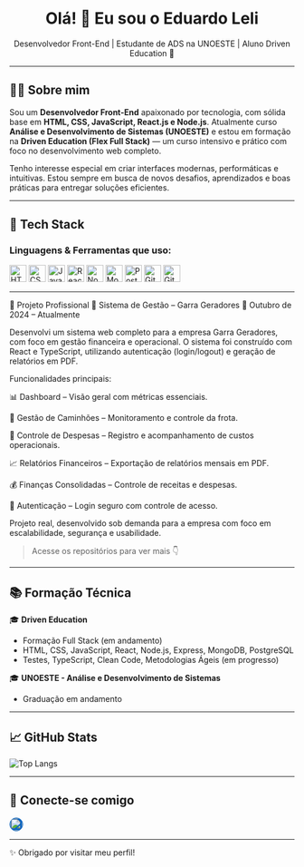 <h1 align="center">Olá! 👋 Eu sou o Eduardo Leli</h1>
<p align="center">
  Desenvolvedor Front-End | Estudante de ADS na UNOESTE | Aluno Driven Education 🚀
</p>

---

## 👨‍💻 Sobre mim

Sou um **Desenvolvedor Front-End** apaixonado por tecnologia, com sólida base em **HTML, CSS, JavaScript, React.js e Node.js**. Atualmente curso **Análise e Desenvolvimento de Sistemas (UNOESTE)** e estou em formação na **Driven Education (Flex Full Stack)** — um curso intensivo e prático com foco no desenvolvimento web completo.

Tenho interesse especial em criar interfaces modernas, performáticas e intuitivas. Estou sempre em busca de novos desafios, aprendizados e boas práticas para entregar soluções eficientes.

---

## 🧰 Tech Stack

### Linguagens & Ferramentas que uso:

<p align="left">
  <img alt="HTML5" width="30px" src="https://cdn.jsdelivr.net/gh/devicons/devicon/icons/html5/html5-original.svg">
  <img alt="CSS3" width="30px" src="https://cdn.jsdelivr.net/gh/devicons/devicon/icons/css3/css3-original.svg">
  <img alt="JavaScript" width="30px" src="https://cdn.jsdelivr.net/gh/devicons/devicon/icons/javascript/javascript-original.svg">
  <img alt="React" width="30px" src="https://cdn.jsdelivr.net/gh/devicons/devicon/icons/react/react-original.svg">
  <img alt="Node.js" width="30px" src="https://cdn.jsdelivr.net/gh/devicons/devicon/icons/nodejs/nodejs-original.svg">
  <img alt="MongoDB" width="30px" src="https://cdn.jsdelivr.net/gh/devicons/devicon/icons/mongodb/mongodb-original.svg">
  <img alt="PostgreSQL" width="30px" src="https://cdn.jsdelivr.net/gh/devicons/devicon/icons/postgresql/postgresql-original.svg">
  <img alt="Git" width="30px" src="https://cdn.jsdelivr.net/gh/devicons/devicon/icons/git/git-original.svg">
  <img alt="GitHub" width="30px" src="https://cdn.jsdelivr.net/gh/devicons/devicon/icons/github/github-original.svg">
</p>

---

🧩 Projeto Profissional
📌 Sistema de Gestão – Garra Geradores
📅 Outubro de 2024 – Atualmente

Desenvolvi um sistema web completo para a empresa Garra Geradores, com foco em gestão financeira e operacional.
O sistema foi construído com React e TypeScript, utilizando autenticação (login/logout) e geração de relatórios em PDF.

Funcionalidades principais:

📊 Dashboard – Visão geral com métricas essenciais.

🚚 Gestão de Caminhões – Monitoramento e controle da frota.

💸 Controle de Despesas – Registro e acompanhamento de custos operacionais.

📈 Relatórios Financeiros – Exportação de relatórios mensais em PDF.

💰 Finanças Consolidadas – Controle de receitas e despesas.

🔐 Autenticação – Login seguro com controle de acesso.

Projeto real, desenvolvido sob demanda para a empresa com foco em escalabilidade, segurança e usabilidade.

> Acesse os repositórios para ver mais 👇

---

## 📚 Formação Técnica

🎓 **Driven Education**  
- Formação Full Stack (em andamento)  
- HTML, CSS, JavaScript, React, Node.js, Express, MongoDB, PostgreSQL  
- Testes, TypeScript, Clean Code, Metodologias Ágeis (em progresso)

🎓 **UNOESTE - Análise e Desenvolvimento de Sistemas**  
- Graduação em andamento

---

## 📈 GitHub Stats

![Top Langs](https://github-readme-stats.vercel.app/api/top-langs/?username=Graphein&layout=compact&theme=radical&locale=pt-BR)

---

## 🤝 Conecte-se comigo

<p>
  <a href="https://www.linkedin.com/in/eduardoleli/">
    <img alt="LinkedIn" width="22px" src="https://camo.githubusercontent.com/70a7364e4cab5012925da3ac158a64a992e400152b366dbb71b90fef4b4a1264/68747470733a2f2f63646e2e6a7364656c6976722e6e65742f6e706d2f73696d706c652d69636f6e734076332f69636f6e732f6c696e6b6564696e2e737667" style="border-radius: 50%; background-color: #0A66C2; border: 1px solid #0A66C2;">
  </a>
</p>

---

✨ Obrigado por visitar meu perfil!

